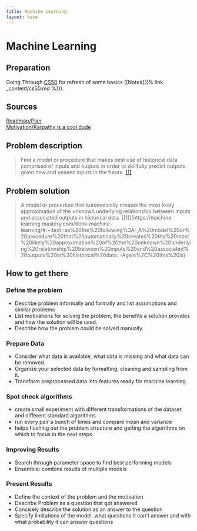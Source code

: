 ```yaml
---
title: Machine Learning
layout: base
---
```


# Machine Learning

## Preparation
Going Through [CS50](https://cs50.harvard.edu/college/2022/spring/notes/0/) for refresh of some basics ([Notes]({% link _content/cs50.md %})).

## Sources
[Roadmap/Plan](https://machinelearningmastery.com/start-here/)  
[Motivation/Karpathy is a cool dude](http://karpathy.github.io/2022/03/14/lecun1989/)

## Problem description

> Find a model or procedure that makes best use of historical data comprised of inputs and outputs in order to skillfully predict outputs given new and unseen inputs in the future. [[1]](https://machinelearningmastery.com/think-machine-learning/#:~:text=Find%20a%20model%20or%20procedure%20that%20makes%20best%20use%20of%20historical%20data%20comprised%20of%20inputs%20and%20outputs%20in%20order%20to%20skillfully%20predict%20outputs%20given%20new%20and%20unseen%20inputs%20in%20the%20future.)

## Problem solution

> A model or procedure that automatically creates the most likely approximation of the unknown underlying relationship between inputs and associated outputs in historical data. [[1]](https://machine learning mastery.com/think-machine-learning/#:~:text=as%20the%20following%3A-,A%20model%20or%20procedure%20that%20automatically%20creates%20the%20most%20likely%20approximation%20of%20the%20unknown%20underlying%20relationship%20between%20inputs%20and%20associated%20outputs%20in%20historical%20data.,-Again%2C%20this%20is)

## How to get there

### Define the problem

- Describe problem informally and formally and list assumptions and similar problems
- List motivations for solving the problem, the benefits a solution provides and how the solution will be used.
- Describe how the problem could be solved manually.

### Prepare Data

- Consider what data is available, what data is missing and what data can be removed.
- Organize your selected data by formatting, cleaning and sampling from it.
- Transform preprocessed data into features ready for machine learning.

### Spot check algorithms

- create small experiment with different transformations of the dataset and different standard algorithms
- run every pair a bunch of times and compare mean and variance
- helps flushing out the problem structure and getting the algorithms on which to focus in the next steps

### Improving Results

- Search through parameter space to find best performing models
- Ensemble: combine results of multiple models

### Present Results

- Define the context of the problem and the motivation
- Describe Problem as a question that got answered
- Concisely describe the solution as an answer to the question
- Specify limitations of the model, what questions it can't answer and with what probability it can answer questions

